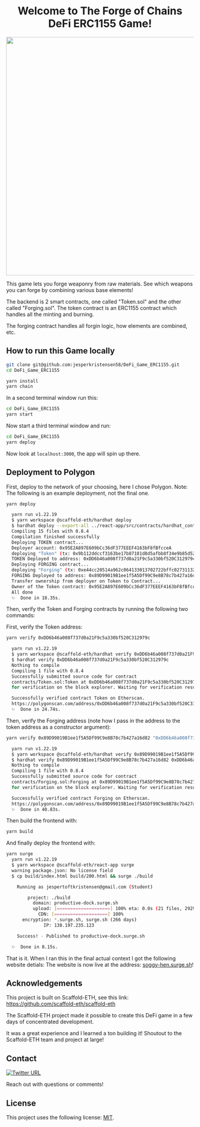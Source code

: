 <div align="center">
  <h1> Welcome to The Forge of Chains DeFi ERC1155 Game!</h1>

<img src="./background2.jpg" width="640"/>
</div>

This game lets you forge weaponry from raw materials.
See which weapons you can forge by combining various base elements!

The backend is 2 smart contracts, one called "Token.sol" and the other called "Forging.sol".
The token contract is an ERC1155 contract which handles all the minting and burning.

The forging contract handles all forgin logic, how elements are combined, etc.

## How to run this Game locally

```bash
git clone git@github.com:jesperkristensen58/DeFi_Game_ERC1155.git
cd DeFi_Game_ERC1155

yarn install
yarn chain
```
In a second terminal window run this:
```bash
cd DeFi_Game_ERC1155
yarn start
```
Now start a third terminal window and run:
```bash
cd DeFi_Game_ERC1155
yarn deploy
```

Now look at `localhost:3000`, the app will spin up there.

## Deployment to Polygon

First, deploy to the network of your choosing, here I chose Polygon.
Note: The following is an example deployment, not the final one.

```bash
yarn deploy

  yarn run v1.22.19
  $ yarn workspace @scaffold-eth/hardhat deploy
  $ hardhat deploy --export-all ../react-app/src/contracts/hardhat_contracts.json
  Compiling 15 files with 0.8.4
  Compilation finished successfully
  Deploying TOKEN contract...
  Deployer account: 0x95E2A897E609bCc36dF377EEEF4163bF8fBfcceA
  deploying "Token" (tx: 0x9b112ddccf3163be17b87181d8d5afbb8f34e9b85d521dbd60634ad671acff6b)...: deployed at 0xDD6b46a008f737d0a21F9c5a330bf520C312979c with 2584025 gas
  TOKEN Deployed to address: 0xDD6b46a008f737d0a21F9c5a330bf520C312979c
  Deploying FORGING contract...
  deploying "Forging" (tx: 0xe44cc20514a962c064133013702722bffc02731132341e5e290dad47688a986c)...: deployed at 0x89D99019B1ee1f5A5Df99C9e8B78c7b427a16d82 with 1220606 gas
  FORGING Deployed to address: 0x89D99019B1ee1f5A5Df99C9e8B78c7b427a16d82
  Transfer ownership from deployer on Token to Contract...
  Owner of the Token contract: 0x95E2A897E609bCc36dF377EEEF4163bF8fBfcceA
  All done
  ✨  Done in 18.35s.
```

Then, verify the Token and Forging contracts by running the following two commands:

First, verify the Token address:

```bash
yarn verify 0xDD6b46a008f737d0a21F9c5a330bf520C312979c

  yarn run v1.22.19
  $ yarn workspace @scaffold-eth/hardhat verify 0xDD6b46a008f737d0a21F9c5a330bf520C312979c
  $ hardhat verify 0xDD6b46a008f737d0a21F9c5a330bf520C312979c
  Nothing to compile
  Compiling 1 file with 0.8.4
  Successfully submitted source code for contract
  contracts/Token.sol:Token at 0xDD6b46a008f737d0a21F9c5a330bf520C312979c
  for verification on the block explorer. Waiting for verification result...

  Successfully verified contract Token on Etherscan.
  https://polygonscan.com/address/0xDD6b46a008f737d0a21F9c5a330bf520C312979c#code
  ✨  Done in 24.74s.
```

Then, verify the Forging address (note how I pass in the address to the token address as a constructor argument):

```bash
yarn verify 0x89D99019B1ee1f5A5Df99C9e8B78c7b427a16d82 "0xDD6b46a008f737d0a21F9c5a330bf520C312979c"

  yarn run v1.22.19
  $ yarn workspace @scaffold-eth/hardhat verify 0x89D99019B1ee1f5A5Df99C9e8B78c7b427a16d82 0xDD6b46a008f737d0a21F9c5a330bf520C312979c
  $ hardhat verify 0x89D99019B1ee1f5A5Df99C9e8B78c7b427a16d82 0xDD6b46a008f737d0a21F9c5a330bf520C312979c
  Nothing to compile
  Compiling 1 file with 0.8.4
  Successfully submitted source code for contract
  contracts/Forging.sol:Forging at 0x89D99019B1ee1f5A5Df99C9e8B78c7b427a16d82
  for verification on the block explorer. Waiting for verification result...

  Successfully verified contract Forging on Etherscan.
  https://polygonscan.com/address/0x89D99019B1ee1f5A5Df99C9e8B78c7b427a16d82#code
  ✨  Done in 40.83s.
```

Then build the frontend with:

```bash
yarn build
```

And finally deploy the frontend with:

```bash
yarn surge
  yarn run v1.22.19
  $ yarn workspace @scaffold-eth/react-app surge
  warning package.json: No license field
  $ cp build/index.html build/200.html && surge ./build

    Running as jespertoftkristensen@gmail.com (Student)

        project: ./build
          domain: productive-dock.surge.sh
          upload: [====================] 100% eta: 0.0s (21 files, 29292806 bytes)
            CDN: [====================] 100%
      encryption: *.surge.sh, surge.sh (266 days)
              IP: 138.197.235.123

    Success! - Published to productive-dock.surge.sh

  ✨  Done in 8.15s.
```

That is it. When I ran this in the final actual context I got the following website detials:
The website is now live at the address: <a href="https://soggy-hen.surge.sh/">soggy-hen.surge.sh</a>!

## Acknowledgements

This project is built on Scaffold-ETH, see this link: https://github.com/scaffold-eth/scaffold-eth

The Scaffold-ETH project made it possible to create this DeFi game in a few days of concentrated development.

It was a great experience and I learned a ton building it! Shoutout to the Scaffold-ETH team and project at large!

## Contact
[![Twitter URL](https://img.shields.io/twitter/url/https/twitter.com/cryptojesperk.svg?style=social&label=Follow%20%40cryptojesperk)](https://twitter.com/cryptojesperk)

Reach out with questions or comments!

## License
This project uses the following license: [MIT](https://github.com/bisguzar/twitter-scraper/blob/master/LICENSE).
